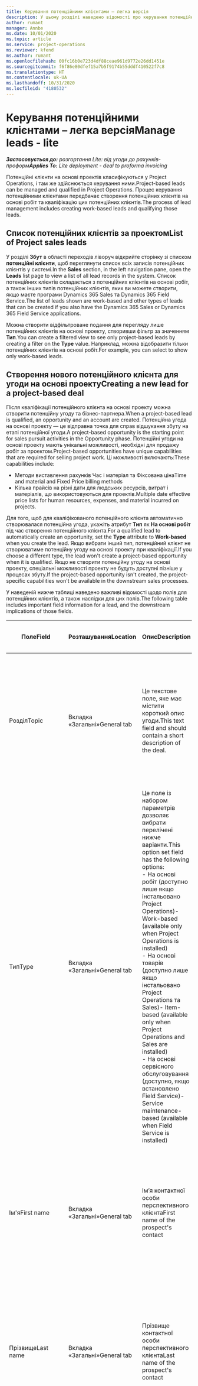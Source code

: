 ```yaml
---
title: Керування потенційними клієнтами – легка версія
description: У цьому розділі наведено відомості про керування потенційними клієнтами на основі проектів (підвищений рівень).
author: rumant
manager: Annbe
ms.date: 10/01/2020
ms.topic: article
ms.service: project-operations
ms.reviewer: kfend
ms.author: rumant
ms.openlocfilehash: 00fc16b0e723d4df88ceae961d9772e26dd1451e
ms.sourcegitcommit: f6f86e80dfef15a7b5f9174b55dddf410522f7c8
ms.translationtype: HT
ms.contentlocale: uk-UA
ms.lasthandoff: 10/31/2020
ms.locfileid: "4180532"
---
```

# <a name="manage-leads---lite"></a><span data-ttu-id="ed206-103">Керування потенційними клієнтами – легка версія</span><span class="sxs-lookup"><span data-stu-id="ed206-103">Manage leads - lite</span></span>

<span data-ttu-id="ed206-104">_**Застосовується до:** розгортання Lite: від угоди до рахунків-проформ_</span><span class="sxs-lookup"><span data-stu-id="ed206-104">_**Applies To:** Lite deployment - deal to proforma invoicing_</span></span>

<span data-ttu-id="ed206-105">Потенційні клієнти на основі проектів класифікуються у Project Operations, і там же здійснюється керування ними.</span><span class="sxs-lookup"><span data-stu-id="ed206-105">Project-based leads can be managed and qualified in Project Operations.</span></span> <span data-ttu-id="ed206-106">Процес керування потенційними клієнтами передбачає створення потенційних клієнтів на основі робіт та кваліфікацію цих потенційних клієнтів.</span><span class="sxs-lookup"><span data-stu-id="ed206-106">The process of lead management includes creating work-based leads and qualifying those leads.</span></span> 

## <a name="list-of-project-sales-leads"></a><span data-ttu-id="ed206-107">Список потенційних клієнтів за проектом</span><span class="sxs-lookup"><span data-stu-id="ed206-107">List of Project sales leads</span></span>

<span data-ttu-id="ed206-108">У розділі **Збут** в області переходів ліворуч відкрийте сторінку зі списком **потенційні клієнти**, щоб переглянути список всіх записів потенційних клієнтів у системі.</span><span class="sxs-lookup"><span data-stu-id="ed206-108">In the **Sales** section, in the left navigation pane, open the **Leads** list page to view a list of all lead records in the system.</span></span> <span data-ttu-id="ed206-109">Список потенційних клієнтів складається з потенційних клієнтів на основі робіт, а також інших типів потенційних клієнтів, яких ви можете створити, якщо маєте програми Dynamics 365 Sales та Dynamics 365 Field Service.</span><span class="sxs-lookup"><span data-stu-id="ed206-109">The list of leads shown are work-based and other types of leads that can be created if you also have the Dynamics 365 Sales or Dynamics 365 Field Service applications.</span></span>

<span data-ttu-id="ed206-110">Можна створити відфільтроване подання для перегляду лише потенційних клієнтів на основі проекту, створивши фільтр за значенням **Тип**.</span><span class="sxs-lookup"><span data-stu-id="ed206-110">You can create a filtered view to see only project-based leads by creating a filter on the **Type** value.</span></span> <span data-ttu-id="ed206-111">Наприклад, можна відобразити тільки потенційних клієнтів на основі робіт.</span><span class="sxs-lookup"><span data-stu-id="ed206-111">For example, you can select to show only work-based leads.</span></span>

## <a name="creating-a-new-lead-for-a-project-based-deal"></a><span data-ttu-id="ed206-112">Створення нового потенційного клієнта для угоди на основі проекту</span><span class="sxs-lookup"><span data-stu-id="ed206-112">Creating a new lead for a project-based deal</span></span>

<span data-ttu-id="ed206-113">Після кваліфікації потенційного клієнта на основі проекту можна створити потенційну угоду та бізнес-партнера.</span><span class="sxs-lookup"><span data-stu-id="ed206-113">When a project-based lead is qualified, an opportunity and an account are created.</span></span> <span data-ttu-id="ed206-114">Потенційна угода на основі проекту — це відправна точка для справ відшукання збуту на етапі потенційної угоди.</span><span class="sxs-lookup"><span data-stu-id="ed206-114">A project-based opportunity is the starting point for sales pursuit activities in the Opportunity phase.</span></span> <span data-ttu-id="ed206-115">Потенційні угоди на основі проекту мають унікальні можливості, необхідні для продажу робіт за проектом.</span><span class="sxs-lookup"><span data-stu-id="ed206-115">Project-based opportunities have unique capabilities that are required for selling project work.</span></span> <span data-ttu-id="ed206-116">Ці можливості включають:</span><span class="sxs-lookup"><span data-stu-id="ed206-116">These capabilities include:</span></span>

- <span data-ttu-id="ed206-117">Методи виставлення рахунків Час і матеріал та Фіксована ціна</span><span class="sxs-lookup"><span data-stu-id="ed206-117">Time and material and Fixed Price billing methods</span></span>
- <span data-ttu-id="ed206-118">Кілька прайсів на різні дати для людських ресурсів, витрат і матеріалів, що використовуються для проектів.</span><span class="sxs-lookup"><span data-stu-id="ed206-118">Multiple date effective price lists for human resources, expenses, and material incurred on projects.</span></span>

<span data-ttu-id="ed206-119">Для того, щоб для кваліфікованого потенційного клієнта автоматично створювалася потенційна угода, укажіть атрибут **Тип** як **На основі робіт** під час створення потенційного клієнта.</span><span class="sxs-lookup"><span data-stu-id="ed206-119">For a qualified lead to automatically create an opportunity, set the **Type** attribute to **Work-based** when you create the lead.</span></span> <span data-ttu-id="ed206-120">Якщо вибрати інший тип, потенційний клієнт не створюватиме потенційну угоду на основі проекту при кваліфікації.</span><span class="sxs-lookup"><span data-stu-id="ed206-120">If you choose a different type, the lead won't create a project-based opportunity when it is qualified.</span></span> <span data-ttu-id="ed206-121">Якщо не створити потенційну угоду на основі проекту, спеціальні можливості проекту не будуть доступні пізніше у процесах збуту.</span><span class="sxs-lookup"><span data-stu-id="ed206-121">If the project-based opportunity isn't created, the project-specific capabilities won't be available in the downstream sales processes.</span></span>

<span data-ttu-id="ed206-122">У наведеній нижче таблиці наведено важливі відомості щодо полів для потенційних клієнтів, а також наслідки для цих полів.</span><span class="sxs-lookup"><span data-stu-id="ed206-122">The following table includes important field information for a lead, and the downstream implications of those fields.</span></span>

| <span data-ttu-id="ed206-123">**Поле**</span><span class="sxs-lookup"><span data-stu-id="ed206-123">**Field**</span></span> | <span data-ttu-id="ed206-124">**Розташування**</span><span class="sxs-lookup"><span data-stu-id="ed206-124">**Location**</span></span> | <span data-ttu-id="ed206-125">**Опис**</span><span class="sxs-lookup"><span data-stu-id="ed206-125">**Description**</span></span> | <span data-ttu-id="ed206-126">**Вплив на наступні етапи**</span><span class="sxs-lookup"><span data-stu-id="ed206-126">**Downstream impact**</span></span> |
| --- | --- | --- | --- |
| <span data-ttu-id="ed206-127">Розділ</span><span class="sxs-lookup"><span data-stu-id="ed206-127">Topic</span></span> | <span data-ttu-id="ed206-128">Вкладка «Загальні»</span><span class="sxs-lookup"><span data-stu-id="ed206-128">General tab</span></span> | <span data-ttu-id="ed206-129">Це текстове поле, яке має містити короткий опис угоди.</span><span class="sxs-lookup"><span data-stu-id="ed206-129">This text field and should contain a short description of the deal.</span></span> | <span data-ttu-id="ed206-130">Тема потенційного клієнта за замовчуванням вважатиметься темою потенційної угоди, іменем цінової пропозиції та сервісного договору проекту.</span><span class="sxs-lookup"><span data-stu-id="ed206-130">The topic of the lead will default as the topic of the Opportunity, and the name of Quote and Project contract.</span></span> |
| <span data-ttu-id="ed206-131">Тип</span><span class="sxs-lookup"><span data-stu-id="ed206-131">Type</span></span> | <span data-ttu-id="ed206-132">Вкладка «Загальні»</span><span class="sxs-lookup"><span data-stu-id="ed206-132">General tab</span></span> | <span data-ttu-id="ed206-133">Це поле із набором параметрів дозволяє вибрати перелічені нижче варіанти.</span><span class="sxs-lookup"><span data-stu-id="ed206-133">This option set field has the following options:</span></span></br><span data-ttu-id="ed206-134">- На основі робіт (доступно лише якщо інстальовано Project Operations)</span><span class="sxs-lookup"><span data-stu-id="ed206-134">- Work-based (available only when Project Operations is installed)</span></span></br><span data-ttu-id="ed206-135">- На основі товарів (доступно лише якщо інстальовано Project Operations та Sales)</span><span class="sxs-lookup"><span data-stu-id="ed206-135">- Item-based (available only when Project Operations and Sales are installed)</span></span></br><span data-ttu-id="ed206-136">- На основі сервісного обслуговування (доступно, якщо встановлено Field Service)</span><span class="sxs-lookup"><span data-stu-id="ed206-136">- Service maintenance-based (available when Field Service is installed)</span></span> | <span data-ttu-id="ed206-137">Якщо значення цього поля вказано як **На основі робіт** для потенційного клієнта, потенційних клієнт класифікується для створення потенційної угоди на основі проекту.</span><span class="sxs-lookup"><span data-stu-id="ed206-137">When the value of this field is set to **Work-based** on the lead, the lead is qualified to create a Project-based Opportunity.</span></span> <span data-ttu-id="ed206-138">Потенційна угода на основі проекту потрібна для того, щоб дозволити усі спеціальні розширення та функції на основі проекту пізніше у процесі збуту для цієї угоди.</span><span class="sxs-lookup"><span data-stu-id="ed206-138">A project-based opportunity is required to enable all project-specific extensions and functionality in the downstream sales process for this deal.</span></span> |
| <span data-ttu-id="ed206-139">Ім'я</span><span class="sxs-lookup"><span data-stu-id="ed206-139">First name</span></span> | <span data-ttu-id="ed206-140">Вкладка «Загальні»</span><span class="sxs-lookup"><span data-stu-id="ed206-140">General tab</span></span> | <span data-ttu-id="ed206-141">Ім’я контактної особи перспективного клієнта</span><span class="sxs-lookup"><span data-stu-id="ed206-141">First name of the prospect's contact</span></span> | <span data-ttu-id="ed206-142">Після кваліфікації потенційного клієнта створюються бізнес-партнера, контактна особа та потенційна угода.</span><span class="sxs-lookup"><span data-stu-id="ed206-142">When the lead is qualified, an account, contact, and opportunity are created.</span></span> <span data-ttu-id="ed206-143">Ім'я контактної особи буде значенням, що задано тут.</span><span class="sxs-lookup"><span data-stu-id="ed206-143">The first name of the contact is the value set here.</span></span> |
| <span data-ttu-id="ed206-144">Прізвище</span><span class="sxs-lookup"><span data-stu-id="ed206-144">Last name</span></span> | <span data-ttu-id="ed206-145">Вкладка «Загальні»</span><span class="sxs-lookup"><span data-stu-id="ed206-145">General tab</span></span> | <span data-ttu-id="ed206-146">Прізвище контактної особи перспективного клієнта</span><span class="sxs-lookup"><span data-stu-id="ed206-146">Last name of the prospect's contact</span></span> | <span data-ttu-id="ed206-147">Після кваліфікації потенційного клієнта створюються бізнес-партнера, контактна особа та потенційна угода.</span><span class="sxs-lookup"><span data-stu-id="ed206-147">When the lead is qualified, an account, contact, and opportunity are created.</span></span> <span data-ttu-id="ed206-148">Прізвище контактної особи буде значенням, заданим тут.</span><span class="sxs-lookup"><span data-stu-id="ed206-148">The last name of the contact is the value set here.</span></span> |
| <span data-ttu-id="ed206-149">Компанія</span><span class="sxs-lookup"><span data-stu-id="ed206-149">Company</span></span> | <span data-ttu-id="ed206-150">Вкладка «Загальні»</span><span class="sxs-lookup"><span data-stu-id="ed206-150">General tab</span></span> | <span data-ttu-id="ed206-151">Назва компанії, у якій працює перспективний клієнт</span><span class="sxs-lookup"><span data-stu-id="ed206-151">Name of the prospect customer's company</span></span> | <span data-ttu-id="ed206-152">Після кваліфікації потенційного клієнта створюються бізнес-партнера, контактна особа та потенційна угода.</span><span class="sxs-lookup"><span data-stu-id="ed206-152">When the lead is qualified, an account, contact, and opportunity are created.</span></span> <span data-ttu-id="ed206-153">Ім’я створеного бізнес-партнера буде значенням, заданим тут.</span><span class="sxs-lookup"><span data-stu-id="ed206-153">The name of the account created is the value set here.</span></span> |
| <span data-ttu-id="ed206-154">Валюта</span><span class="sxs-lookup"><span data-stu-id="ed206-154">Currency</span></span> | <span data-ttu-id="ed206-155">Вкладка "Відомості"</span><span class="sxs-lookup"><span data-stu-id="ed206-155">Details tab</span></span> | <span data-ttu-id="ed206-156">Грошова одиниця перспективного клієнта</span><span class="sxs-lookup"><span data-stu-id="ed206-156">Prospect customer's currency</span></span> | <span data-ttu-id="ed206-157">Після кваліфікації потенційного клієнта створюються бізнес-партнера, контактна особа та потенційна угода.</span><span class="sxs-lookup"><span data-stu-id="ed206-157">When the lead is qualified, an account, contact, and opportunity are created.</span></span> <span data-ttu-id="ed206-158">Грошова одиниця створеного бізнес-партнера буде значенням, заданим тут.</span><span class="sxs-lookup"><span data-stu-id="ed206-158">The currency of the account created is the value set here.</span></span> |

## <a name="qualify-a-new-project-based-lead"></a><span data-ttu-id="ed206-159">Кваліфікація нового потенційного клієнта на основі проекту</span><span class="sxs-lookup"><span data-stu-id="ed206-159">Qualify a new project-based lead</span></span>

<span data-ttu-id="ed206-160">Потенційні клієнти, для яких значення **Тип** вказано як **На основі робіт**, називаються потенційними клієнтами на основі проекту.</span><span class="sxs-lookup"><span data-stu-id="ed206-160">Leads that have the **Type** value set to **Work-based** are called project-based leads.</span></span> <span data-ttu-id="ed206-161">Після кваліфікації потенційного клієнта на основі проекту створюються перелічені нижче елементи.</span><span class="sxs-lookup"><span data-stu-id="ed206-161">When a project-based lead is qualified, the following is created:</span></span>

- <span data-ttu-id="ed206-162">Бізнес-партнер, в якому використовується поле **Компанія** з потенційного клієнта.</span><span class="sxs-lookup"><span data-stu-id="ed206-162">An account that uses the **Company** field from the lead.</span></span>
- <span data-ttu-id="ed206-163">Запис контактної особи, зв'язаний з бізнес-партнером на основі значень у полях **Ім'я** і **Прізвище** потенційного клієнта.</span><span class="sxs-lookup"><span data-stu-id="ed206-163">A contact record associated to the account based on the values in the **First Name** and **Last Name** fields on the lead.</span></span>
- <span data-ttu-id="ed206-164">Потенційна угода на основі проекту, в якій для поля **Тип** установлено значення **На основі робіт**.</span><span class="sxs-lookup"><span data-stu-id="ed206-164">A project-based opportunity that has the **Type** field set to &quot;**Work-based**.</span></span>

<span data-ttu-id="ed206-165">Докладні відомості про кваліфікування потенційних клієнтів див. у розділі [Кваліфікування або перетворення потенційних клієнтів](https://docs.microsoft.com/dynamics365/sales-enterprise/qualify-lead-convert-opportunity-sales).</span><span class="sxs-lookup"><span data-stu-id="ed206-165">For more detailed information on qualifying leads, see[Qualify or convert leads](https://docs.microsoft.com/dynamics365/sales-enterprise/qualify-lead-convert-opportunity-sales).</span></span>

## <a name="business-process-flow-for-project-based-deals"></a><span data-ttu-id="ed206-166">Потік бізнес-процесу для угод на основі проектів</span><span class="sxs-lookup"><span data-stu-id="ed206-166">Business process flow for project-based deals</span></span>

<span data-ttu-id="ed206-167">Для угод на основі проектів у Project Operations підтримуються перелічені нижче потоки бізнес-процесів.</span><span class="sxs-lookup"><span data-stu-id="ed206-167">The following business process flows are supported for project-based deals in Project Operations:</span></span>

- <span data-ttu-id="ed206-168">Бізнес-процес з перетворенням потенційного клієнта на потенційну угоду</span><span class="sxs-lookup"><span data-stu-id="ed206-168">Lead to Opportunity business process</span></span>
- <span data-ttu-id="ed206-169">Процес збуту для потенційної угоди</span><span class="sxs-lookup"><span data-stu-id="ed206-169">Opportunity sales process</span></span>

<span data-ttu-id="ed206-170">Бізнес-процес для потенційної угоди має перелічені нижче стадії.</span><span class="sxs-lookup"><span data-stu-id="ed206-170">The Lead to Opportunity business process supports the following stages:</span></span>

| <span data-ttu-id="ed206-171">Назва стадії</span><span class="sxs-lookup"><span data-stu-id="ed206-171">Stage name</span></span> | <span data-ttu-id="ed206-172">Зіставлена сутність</span><span class="sxs-lookup"><span data-stu-id="ed206-172">Mapped entity</span></span> | <span data-ttu-id="ed206-173">Функціональність</span><span class="sxs-lookup"><span data-stu-id="ed206-173">Functionality</span></span> |
| --- | --- | --- |
| <span data-ttu-id="ed206-174">Кваліфікувати</span><span class="sxs-lookup"><span data-stu-id="ed206-174">Qualify</span></span> | <span data-ttu-id="ed206-175">потенційних клієнтів</span><span class="sxs-lookup"><span data-stu-id="ed206-175">Lead</span></span> | <span data-ttu-id="ed206-176">Кваліфікуйте потенційного клієнта, щоб створити бізнес-партнера, контактну особу та потенційну угоду.</span><span class="sxs-lookup"><span data-stu-id="ed206-176">Qualify the lead to create an account, contact, and an opportunity.</span></span> |
| <span data-ttu-id="ed206-177">Розробити</span><span class="sxs-lookup"><span data-stu-id="ed206-177">Develop</span></span> | <span data-ttu-id="ed206-178">потенційних угод</span><span class="sxs-lookup"><span data-stu-id="ed206-178">Opportunity</span></span> | <span data-ttu-id="ed206-179">Розробіть потенційну угоду, щоб додати докладні відомості про супутню роботу, ключові зацікавлені сторони та конкуренцію.</span><span class="sxs-lookup"><span data-stu-id="ed206-179">Develop the opportunity to add more information on the work involved, key stakeholders, and competition.</span></span> |
| <span data-ttu-id="ed206-180">Запропонувати</span><span class="sxs-lookup"><span data-stu-id="ed206-180">Propose</span></span> | <span data-ttu-id="ed206-181">потенційних угод</span><span class="sxs-lookup"><span data-stu-id="ed206-181">Opportunity</span></span> | <span data-ttu-id="ed206-182">Розробіть пропозицію та отримайте схвалення від команди внутрішнього контролю.</span><span class="sxs-lookup"><span data-stu-id="ed206-182">Develop the proposal and get approval from the internal review team.</span></span> |
| <span data-ttu-id="ed206-183">Закриття</span><span class="sxs-lookup"><span data-stu-id="ed206-183">Close</span></span> | <span data-ttu-id="ed206-184">потенційних угод</span><span class="sxs-lookup"><span data-stu-id="ed206-184">Opportunity</span></span> | <span data-ttu-id="ed206-185">Виграйте потенційну угоду, щоб закрити угоду.</span><span class="sxs-lookup"><span data-stu-id="ed206-185">Win the opportunity to close the deal.</span></span> |
